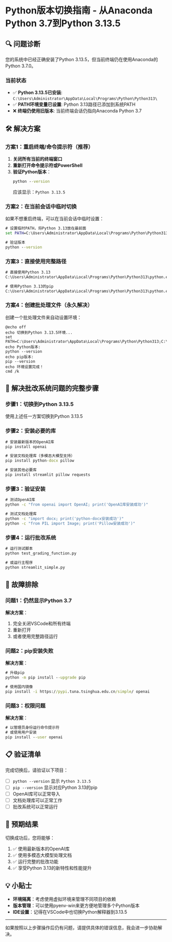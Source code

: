 # Python版本切换指南 - 从Anaconda Python 3.7到Python 3.13.5

## 🔍 问题诊断

您的系统中已经正确安装了Python 3.13.5，但当前终端仍在使用Anaconda的Python 3.7.0。

### 当前状态
- ✅ **Python 3.13.5已安装**: `C:\Users\Administrator\AppData\Local\Programs\Python\Python313\`
- ✅ **PATH环境变量已设置**: Python 3.13路径已添加到系统PATH
- ❌ **终端仍使用旧版本**: 当前终端会话仍指向Anaconda Python 3.7

## 🛠️ 解决方案

### 方案1：重启终端/命令提示符（推荐）

1. **关闭所有当前的终端窗口**
2. **重新打开命令提示符或PowerShell**
3. **验证Python版本**：
   ```cmd
   python --version
   ```
   应该显示：`Python 3.13.5`

### 方案2：在当前会话中临时切换

如果不想重启终端，可以在当前会话中临时设置：

```cmd
# 设置临时PATH，将Python 3.13放在最前面
set PATH=C:\Users\Administrator\AppData\Local\Programs\Python\Python313;C:\Users\Administrator\AppData\Local\Programs\Python\Python313\Scripts;%PATH%

# 验证版本
python --version
```

### 方案3：直接使用完整路径

```cmd
# 直接使用Python 3.13
C:\Users\Administrator\AppData\Local\Programs\Python\Python313\python.exe --version

# 使用Python 3.13的pip
C:\Users\Administrator\AppData\Local\Programs\Python\Python313\python.exe -m pip --version
```

### 方案4：创建批处理文件（永久解决）

创建一个批处理文件来自动设置环境：

```batch
@echo off
echo 切换到Python 3.13.5环境...
set PATH=C:\Users\Administrator\AppData\Local\Programs\Python\Python313;C:\Users\Administrator\AppData\Local\Programs\Python\Python313\Scripts;%PATH%
echo Python版本:
python --version
echo pip版本:
pip --version
echo 环境设置完成！
cmd /k
```

## 🚀 解决批改系统问题的完整步骤

### 步骤1：切换到Python 3.13.5

使用上述任一方案切换到Python 3.13.5

### 步骤2：安装必要的库

```cmd
# 安装最新版本的OpenAI库
pip install openai

# 安装文档处理库（多模态大模型支持）
pip install python-docx pillow

# 安装其他必要库
pip install streamlit pillow requests
```

### 步骤3：验证安装

```cmd
# 测试OpenAI库
python -c "from openai import OpenAI; print('OpenAI库安装成功')"

# 测试文档处理库
python -c "import docx; print('python-docx安装成功')"
python -c "from PIL import Image; print('Pillow安装成功')"
```

### 步骤4：运行批改系统

```cmd
# 运行测试脚本
python test_grading_function.py

# 或运行主程序
python streamlit_simple.py
```

## 🔧 故障排除

### 问题1：仍然显示Python 3.7

**解决方案**：
1. 完全关闭VSCode和所有终端
2. 重新打开
3. 或者使用完整路径运行

### 问题2：pip安装失败

**解决方案**：
```cmd
# 升级pip
python -m pip install --upgrade pip

# 使用国内镜像
pip install -i https://pypi.tuna.tsinghua.edu.cn/simple/ openai
```

### 问题3：权限问题

**解决方案**：
```cmd
# 以管理员身份运行命令提示符
# 或使用用户安装
pip install --user openai
```

## 📋 验证清单

完成切换后，请验证以下项目：

- [ ] `python --version` 显示 `Python 3.13.5`
- [ ] `pip --version` 显示对应Python 3.13的pip
- [ ] OpenAI库可以正常导入
- [ ] 文档处理库可以正常工作
- [ ] 批改系统可以正常运行

## 🎯 预期结果

切换成功后，您将能够：

1. ✅ 使用最新版本的OpenAI库
2. ✅ 使用多模态大模型处理文档
3. ✅ 运行完整的批改功能
4. ✅ 享受Python 3.13的新特性和性能提升

## 💡 小贴士

- **环境隔离**：考虑使用虚拟环境来管理不同项目的依赖
- **版本管理**：可以使用pyenv-win来更方便地管理多个Python版本
- **IDE设置**：记得在VSCode中也切换Python解释器到3.13.5

---

如果按照以上步骤操作后仍有问题，请提供具体的错误信息，我会进一步协助解决。